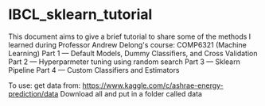 # IBCL_sklearn_tutorial

This document aims to give a brief tutorial to share some of the methods I learned during Professor Andrew Delong's course: COMP6321 (Machine Learning)
Part 1 — Default Models, Dummy Classifiers, and Cross Validation
Part 2 — Hyperparmeter tuning using random search
Part 3 — Sklearn Pipeline
Part 4 — Custom Classifiers and Estimators

To use:
get data from: https://www.kaggle.com/c/ashrae-energy-prediction/data
Download all and put in a folder called data 